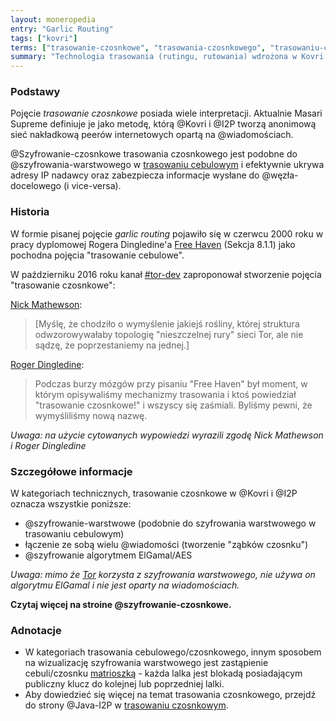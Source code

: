 ```yaml
---
layout: moneropedia
entry: "Garlic Routing"
tags: ["kovri"]
terms: ["trasowanie-czosnkowe", "trasowania-czosnkowego", "trasowaniu-czosnkowym", "trasowaniem-czosnkowym"]
summary: "Technologia trasowania (rutingu, rutowania) wdrożona w Kovri."
---
```


### Podstawy

Pojęcie *trasowanie czosnkowe* posiada wiele interpretacji. Aktualnie Masari Supreme definiuje je jako metodę, którą @Kovri i @I2P tworzą anonimową sieć nakładkową peerów internetowych opartą na @wiadomościach.

@Szyfrowanie-czosnkowe trasowania czosnkowego jest podobne do @szyfrowania-warstwowego w [trasowaniu cebulowym](https://en.wikipedia.org/wiki/Onion_routing) i efektywnie ukrywa adresy IP nadawcy oraz zabezpiecza informacje wysłane do @węzła-docelowego (i vice-versa).

### Historia

W formie pisanej pojęcie *garlic routing* pojawiło się w czerwcu 2000 roku w pracy dyplomowej Rogera Dingledine'a [Free Haven](http://www.freehaven.net/papers.html) (Sekcja 8.1.1) jako pochodna pojęcia "trasowanie cebulowe".

W październiku 2016 roku kanał [#tor-dev](https://oftc.net/WebChat/) zaproponował stworzenie pojęcia "trasowanie czosnkowe":

[Nick Mathewson](https://en.wikipedia.org/wiki/The_Tor_Project,_Inc):
>[Myślę, że chodziło o wymyślenie jakiejś rośliny, której struktura odwzorowywałaby topologię "nieszczelnej rury" sieci Tor, ale nie sądzę, że poprzestaniemy na jednej.]

[Roger Dingledine](https://en.wikipedia.org/wiki/Roger_Dingledine):
>Podczas burzy mózgów przy pisaniu "Free Haven" był moment, w którym opisywaliśmy mechanizmy trasowania i ktoś powiedział "trasowanie czosnkowe!" i wszyscy się zaśmiali. Byliśmy pewni, że wymyśliliśmy nową nazwę.

*Uwaga: na użycie cytowanych wypowiedzi wyrazili zgodę Nick Mathewson i Roger Dingledine*

### Szczegółowe informacje

W kategoriach technicznych, trasowanie czosnkowe w @Kovri i @I2P oznacza wszystkie poniższe:

- @szyfrowanie-warstwowe (podobnie do szyfrowania warstwowego w trasowaniu cebulowym)
- łączenie ze sobą wielu @wiadomości (tworzenie "ząbków czosnku")
- @szyfrowanie algorytmem ElGamal/AES

*Uwaga: mimo że [Tor](https://torproject.org/) korzysta z szyfrowania warstwowego, nie używa on algorytmu ElGamal i nie jest oparty na wiadomościach.*

**Czytaj więcej na stroine @szyfrowanie-czosnkowe.**

### Adnotacje

- W kategoriach trasowania cebulowego/czosnkowego, innym sposobem na wizualizację szyfrowania warstwowego jest zastąpienie cebuli/czosnku [matrioszką](https://en.wikipedia.org/wiki/Matryoshka_doll) - każda lalka jest blokadą posiadającym publiczny klucz do kolejnej lub poprzedniej lalki.
- Aby dowiedzieć się więcej na temat trasowania czosnkowego, przejdź do strony @Java-I2P w [trasowaniu czosnkowym](https://geti2p.net/en/docs/how/garlic-routing).

